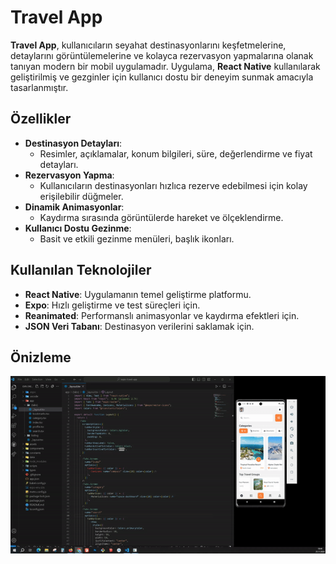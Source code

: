 # **Travel App**

**Travel App**, kullanıcıların seyahat destinasyonlarını keşfetmelerine, detaylarını görüntülemelerine ve kolayca rezervasyon yapmalarına olanak tanıyan modern bir mobil uygulamadır. Uygulama, **React Native** kullanılarak geliştirilmiş ve gezginler için kullanıcı dostu bir deneyim sunmak amacıyla tasarlanmıştır.

## **Özellikler**

- **Destinasyon Detayları**:
  - Resimler, açıklamalar, konum bilgileri, süre, değerlendirme ve fiyat detayları.
- **Rezervasyon Yapma**:
  - Kullanıcıların destinasyonları hızlıca rezerve edebilmesi için kolay erişilebilir düğmeler.
- **Dinamik Animasyonlar**:
  - Kaydırma sırasında görüntülerde hareket ve ölçeklendirme.
- **Kullanıcı Dostu Gezinme**:
  - Basit ve etkili gezinme menüleri, başlık ikonları.

## **Kullanılan Teknolojiler**

- **React Native**: Uygulamanın temel geliştirme platformu.
- **Expo**: Hızlı geliştirme ve test süreçleri için.
- **Reanimated**: Performanslı animasyonlar ve kaydırma efektleri için.
- **JSON Veri Tabanı**: Destinasyon verilerini saklamak için.

## **Önizleme**

<img src="./assets/screen.gif" alt="" >
